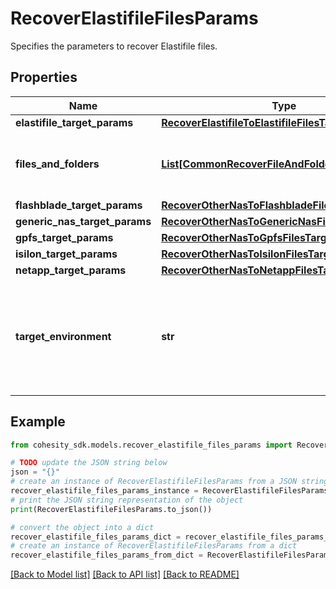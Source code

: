 # RecoverElastifileFilesParams

Specifies the parameters to recover Elastifile files.

## Properties

Name | Type | Description | Notes
------------ | ------------- | ------------- | -------------
**elastifile_target_params** | [**RecoverElastifileToElastifileFilesTargetParams**](RecoverElastifileToElastifileFilesTargetParams.md) |  | [optional] 
**files_and_folders** | [**List[CommonRecoverFileAndFolderInfo]**](CommonRecoverFileAndFolderInfo.md) | Specifies the info about the files and folders to be recovered. | 
**flashblade_target_params** | [**RecoverOtherNasToFlashbladeFilesTargetParams**](RecoverOtherNasToFlashbladeFilesTargetParams.md) |  | [optional] 
**generic_nas_target_params** | [**RecoverOtherNasToGenericNasFilesTargetParams**](RecoverOtherNasToGenericNasFilesTargetParams.md) |  | [optional] 
**gpfs_target_params** | [**RecoverOtherNasToGpfsFilesTargetParams**](RecoverOtherNasToGpfsFilesTargetParams.md) |  | [optional] 
**isilon_target_params** | [**RecoverOtherNasToIsilonFilesTargetParams**](RecoverOtherNasToIsilonFilesTargetParams.md) |  | [optional] 
**netapp_target_params** | [**RecoverOtherNasToNetappFilesTargetParams**](RecoverOtherNasToNetappFilesTargetParams.md) |  | [optional] 
**target_environment** | **str** | Specifies the environment of the recovery target. The corresponding params below must be filled out. | 

## Example

```python
from cohesity_sdk.models.recover_elastifile_files_params import RecoverElastifileFilesParams

# TODO update the JSON string below
json = "{}"
# create an instance of RecoverElastifileFilesParams from a JSON string
recover_elastifile_files_params_instance = RecoverElastifileFilesParams.from_json(json)
# print the JSON string representation of the object
print(RecoverElastifileFilesParams.to_json())

# convert the object into a dict
recover_elastifile_files_params_dict = recover_elastifile_files_params_instance.to_dict()
# create an instance of RecoverElastifileFilesParams from a dict
recover_elastifile_files_params_from_dict = RecoverElastifileFilesParams.from_dict(recover_elastifile_files_params_dict)
```
[[Back to Model list]](../README.md#documentation-for-models) [[Back to API list]](../README.md#documentation-for-api-endpoints) [[Back to README]](../README.md)


